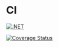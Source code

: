 # CI

[![.NET](https://github.com/nishman89/CI/actions/workflows/dotnet.yml/badge.svg?branch=main)](https://github.com/nishman89/CI/actions/workflows/dotnet.yml)

[![Coverage Status](https://coveralls.io/repos/github/nishman89/CI/badge.svg)](https://coveralls.io/github/nishman89/CI)
